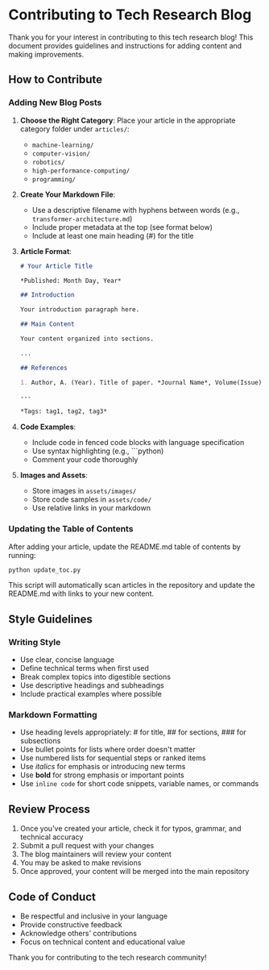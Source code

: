# Contributing to Tech Research Blog

Thank you for your interest in contributing to this tech research blog! This document provides guidelines and instructions for adding content and making improvements.

## How to Contribute

### Adding New Blog Posts

1. **Choose the Right Category**:
   Place your article in the appropriate category folder under `articles/`:
   - `machine-learning/`
   - `computer-vision/`
   - `robotics/`
   - `high-performance-computing/`
   - `programming/`

2. **Create Your Markdown File**:
   - Use a descriptive filename with hyphens between words (e.g., `transformer-architecture.md`)
   - Include proper metadata at the top (see format below)
   - Include at least one main heading (#) for the title

3. **Article Format**:
   ```markdown
   # Your Article Title

   *Published: Month Day, Year*

   ## Introduction

   Your introduction paragraph here.

   ## Main Content

   Your content organized into sections.

   ...

   ## References

   1. Author, A. (Year). Title of paper. *Journal Name*, Volume(Issue), pages.
   
   ---

   *Tags: tag1, tag2, tag3*
   ```

4. **Code Examples**:
   - Include code in fenced code blocks with language specification
   - Use syntax highlighting (e.g., ```python)
   - Comment your code thoroughly

5. **Images and Assets**:
   - Store images in `assets/images/`
   - Store code samples in `assets/code/`
   - Use relative links in your markdown

### Updating the Table of Contents

After adding your article, update the README.md table of contents by running:

```bash
python update_toc.py
```

This script will automatically scan articles in the repository and update the README.md with links to your new content.

## Style Guidelines

### Writing Style

- Use clear, concise language
- Define technical terms when first used
- Break complex topics into digestible sections
- Use descriptive headings and subheadings
- Include practical examples where possible

### Markdown Formatting

- Use heading levels appropriately: # for title, ## for sections, ### for subsections
- Use bullet points for lists where order doesn't matter
- Use numbered lists for sequential steps or ranked items
- Use *italics* for emphasis or introducing new terms
- Use **bold** for strong emphasis or important points
- Use `inline code` for short code snippets, variable names, or commands

## Review Process

1. Once you've created your article, check it for typos, grammar, and technical accuracy
2. Submit a pull request with your changes
3. The blog maintainers will review your content
4. You may be asked to make revisions
5. Once approved, your content will be merged into the main repository

## Code of Conduct

- Be respectful and inclusive in your language
- Provide constructive feedback
- Acknowledge others' contributions
- Focus on technical content and educational value

Thank you for contributing to the tech research community! 
